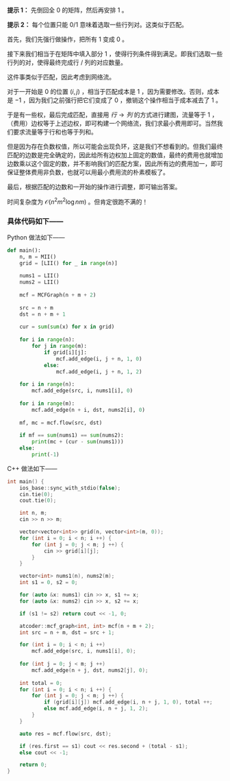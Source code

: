 **提示 1：** 先倒回全 $0$ 的矩阵，然后再安排 $1$ 。

**提示 2：** 每个位置只能 $0/1$ 意味着选取一些行列对。这类似于匹配。

首先，我们先强行做操作，把所有 $1$ 变成 $0$ 。

接下来我们相当于在矩阵中填入部分 $1$ ，使得行列条件得到满足。即我们选取一些行列的对，使得最终完成行 / 列的对应数量。

这件事类似于匹配，因此考虑到网络流。

对于一开始是 $0$ 的位置 $(i,j)$ ，相当于匹配成本是 $1$ ，因为需要修改。否则，成本是 $-1$ ，因为我们之前强行把它们变成了 $0$ ，撤销这个操作相当于成本减去了 $1$ 。

于是有一些权，最后完成匹配，直接用 $行\to 列$ 的方式进行建图，流量等于 $1$ ，（费用）边权等于上述边权，即可构建一个网络流，我们求最小费用即可。当然我们要求流量等于行和也等于列和。

但是因为存在负数权值，所以可能会出现负环，这是我们不想看到的。但我们最终匹配的边数是完全确定的，因此给所有边权加上固定的数值，最终的费用也就增加边数乘以这个固定的数，并不影响我们的匹配方案，因此所有边的费用加一，即可保证整体费用非负数，也就可以用最小费用流的朴素模板了。

最后，根据匹配的边数和一开始的操作进行调整，即可输出答案。

时间复杂度为 $\mathcal{O}(n^2m^2\log nm)$ 。但肯定很跑不满的！

### 具体代码如下——

Python 做法如下——

```Python []
def main():
    n, m = MII()
    grid = [LII() for _ in range(n)]
    
    nums1 = LII()
    nums2 = LII()
    
    mcf = MCFGraph(n + m + 2)
    
    src = n + m
    dst = n + m + 1
    
    cur = sum(sum(x) for x in grid)
    
    for i in range(n):
        for j in range(m):
            if grid[i][j]:
                mcf.add_edge(i, j + n, 1, 0)
            else:
                mcf.add_edge(i, j + n, 1, 2)
    
    for i in range(n):
        mcf.add_edge(src, i, nums1[i], 0)
    
    for i in range(m):
        mcf.add_edge(n + i, dst, nums2[i], 0)
    
    mf, mc = mcf.flow(src, dst)
    
    if mf == sum(nums1) == sum(nums2):
        print(mc + (cur - sum(nums1)))
    else:
        print(-1)
```

C++ 做法如下——

```cpp []
int main() {
    ios_base::sync_with_stdio(false);
    cin.tie(0);
    cout.tie(0);

    int n, m;
    cin >> n >> m;

    vector<vector<int>> grid(n, vector<int>(m, 0));
    for (int i = 0; i < n; i ++) {
        for (int j = 0; j < m; j ++) {
            cin >> grid[i][j];
        }
    }

    vector<int> nums1(n), nums2(m);
    int s1 = 0, s2 = 0;

    for (auto &x: nums1) cin >> x, s1 += x;
    for (auto &x: nums2) cin >> x, s2 += x;

    if (s1 != s2) return cout << -1, 0;

    atcoder::mcf_graph<int, int> mcf(n + m + 2);
    int src = n + m, dst = src + 1;

    for (int i = 0; i < n; i ++)
        mcf.add_edge(src, i, nums1[i], 0);
    
    for (int j = 0; j < m; j ++)
        mcf.add_edge(n + j, dst, nums2[j], 0);
    
    int total = 0;
    for (int i = 0; i < n; i ++) {
        for (int j = 0; j < m; j ++) {
            if (grid[i][j]) mcf.add_edge(i, n + j, 1, 0), total ++;
            else mcf.add_edge(i, n + j, 1, 2);
        }
    }

    auto res = mcf.flow(src, dst);

    if (res.first == s1) cout << res.second + (total - s1);
    else cout << -1;

    return 0;
}
```